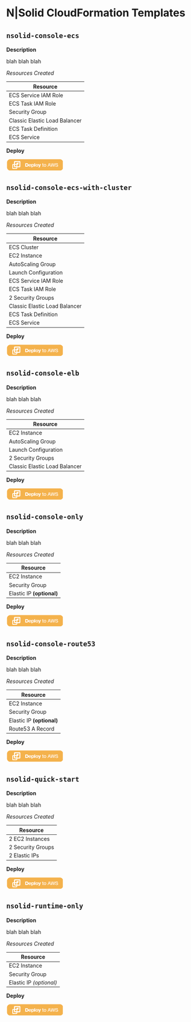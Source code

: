 # N|Solid CloudFormation Templates


## `nsolid-console-ecs`

**Description**

blah blah blah

_Resources Created_

|           Resource            |
|-------------------------------|
|      ECS Service IAM Role     |
|       ECS Task IAM Role       |
|        Security Group         |
| Classic Elastic Load Balancer |
|      ECS Task Definition      |
|          ECS Service          |

**Deploy**

[![Launch Stack CloudFormation](/images/deploy-to-aws.png)](https://console.aws.amazon.com/cloudformation/home?#/stacks/new?stackName=nsolid-console-autoscaling&templateURL=https://s3-us-west-2.amazonaws.com/nodesource-public-cloudformation/nsolid/nsolid-console-ecs.json)


## `nsolid-console-ecs-with-cluster`

**Description**

blah blah blah

_Resources Created_

|           Resource            |
|-------------------------------|
|         ECS Cluster           |
|         EC2 Instance          |
|       AutoScaling Group       |
|      Launch Configuration     |
|      ECS Service IAM Role     |
|       ECS Task IAM Role       |
|       2 Security Groups       |
| Classic Elastic Load Balancer |
|      ECS Task Definition      |
|          ECS Service          |

**Deploy**

[![Launch Stack CloudFormation](/images/deploy-to-aws.png)](https://console.aws.amazon.com/cloudformation/home?#/stacks/new?stackName=nsolid-console-autoscaling&templateURL=https://s3-us-west-2.amazonaws.com/nodesource-public-cloudformation/nsolid/nsolid-console-ecs-with-cluster.json)


## `nsolid-console-elb`

**Description**

blah blah blah

_Resources Created_

|           Resource            |
|-------------------------------|
|         EC2 Instance          |
|       AutoScaling Group       |
|      Launch Configuration     |
|       2 Security Groups       |
| Classic Elastic Load Balancer |

**Deploy**

[![Launch Stack CloudFormation](/images/deploy-to-aws.png)](https://console.aws.amazon.com/cloudformation/home?#/stacks/new?stackName=nsolid-console-autoscaling&templateURL=https://s3-us-west-2.amazonaws.com/nodesource-public-cloudformation/nsolid/nsolid-console-elb.json)


## `nsolid-console-only`

**Description**

blah blah blah

_Resources Created_

|           Resource            |
|-------------------------------|
|         EC2 Instance          |
|        Security Group         |
|    Elastic IP **(optional)**    |

**Deploy**

[![Launch Stack CloudFormation](/images/deploy-to-aws.png)](https://console.aws.amazon.com/cloudformation/home?#/stacks/new?stackName=nsolid-console-autoscaling&templateURL=https://s3-us-west-2.amazonaws.com/nodesource-public-cloudformation/nsolid/nsolid-console-only.json)


## `nsolid-console-route53`

**Description**

blah blah blah

_Resources Created_

|           Resource            |
|-------------------------------|
|         EC2 Instance          |
|        Security Group         |
|    Elastic IP **(optional)**    |
|       Route53 A Record        |

**Deploy**

[![Launch Stack CloudFormation](/images/deploy-to-aws.png)](https://console.aws.amazon.com/cloudformation/home?#/stacks/new?stackName=nsolid-console-autoscaling&templateURL=https://s3-us-west-2.amazonaws.com/nodesource-public-cloudformation/nsolid/nsolid-console-route53.json)

## `nsolid-quick-start`

**Description**

blah blah blah

_Resources Created_

|           Resource            |
|-------------------------------|
|        2 EC2 Instances        |
|       2 Security Groups       |
|         2 Elastic IPs         |

**Deploy**

[![Launch Stack CloudFormation](/images/deploy-to-aws.png)](https://console.aws.amazon.com/cloudformation/home?#/stacks/new?stackName=nsolid-console-autoscaling&templateURL=https://s3-us-west-2.amazonaws.com/nodesource-public-cloudformation/nsolid/nsolid-quick-start.json)


## `nsolid-runtime-only`

**Description**

blah blah blah

_Resources Created_

|           Resource            |
|-------------------------------|
|         EC2 Instance          |
|        Security Group         |
|    Elastic IP _(optional)_    |

**Deploy**

[![Launch Stack CloudFormation](/images/deploy-to-aws.png)](https://console.aws.amazon.com/cloudformation/home?#/stacks/new?stackName=nsolid-console-autoscaling&templateURL=https://s3-us-west-2.amazonaws.com/nodesource-public-cloudformation/nsolid/nsolid-runtime-only.json)
